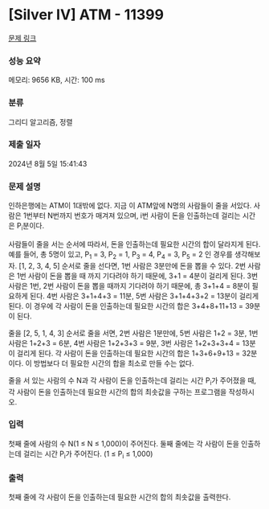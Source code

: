# [Silver IV] ATM - 11399 

[문제 링크](https://www.acmicpc.net/problem/11399) 

### 성능 요약

메모리: 9656 KB, 시간: 100 ms

### 분류

그리디 알고리즘, 정렬

### 제출 일자

2024년 8월 5일 15:41:43

### 문제 설명

<p>인하은행에는 ATM이 1대밖에 없다. 지금 이 ATM앞에 N명의 사람들이 줄을 서있다. 사람은 1번부터 N번까지 번호가 매겨져 있으며, i번 사람이 돈을 인출하는데 걸리는 시간은 P<sub>i</sub>분이다.</p>

<p>사람들이 줄을 서는 순서에 따라서, 돈을 인출하는데 필요한 시간의 합이 달라지게 된다. 예를 들어, 총 5명이 있고, P<sub>1</sub> = 3, P<sub>2</sub> = 1, P<sub>3</sub> = 4, P<sub>4</sub> = 3, P<sub>5</sub> = 2 인 경우를 생각해보자. [1, 2, 3, 4, 5] 순서로 줄을 선다면, 1번 사람은 3분만에 돈을 뽑을 수 있다. 2번 사람은 1번 사람이 돈을 뽑을 때 까지 기다려야 하기 때문에, 3+1 = 4분이 걸리게 된다. 3번 사람은 1번, 2번 사람이 돈을 뽑을 때까지 기다려야 하기 때문에, 총 3+1+4 = 8분이 필요하게 된다. 4번 사람은 3+1+4+3 = 11분, 5번 사람은 3+1+4+3+2 = 13분이 걸리게 된다. 이 경우에 각 사람이 돈을 인출하는데 필요한 시간의 합은 3+4+8+11+13 = 39분이 된다.</p>

<p>줄을 [2, 5, 1, 4, 3] 순서로 줄을 서면, 2번 사람은 1분만에, 5번 사람은 1+2 = 3분, 1번 사람은 1+2+3 = 6분, 4번 사람은 1+2+3+3 = 9분, 3번 사람은 1+2+3+3+4 = 13분이 걸리게 된다. 각 사람이 돈을 인출하는데 필요한 시간의 합은 1+3+6+9+13 = 32분이다. 이 방법보다 더 필요한 시간의 합을 최소로 만들 수는 없다.</p>

<p>줄을 서 있는 사람의 수 N과 각 사람이 돈을 인출하는데 걸리는 시간 P<sub>i</sub>가 주어졌을 때, 각 사람이 돈을 인출하는데 필요한 시간의 합의 최솟값을 구하는 프로그램을 작성하시오.</p>

### 입력 

 <p>첫째 줄에 사람의 수 N(1 ≤ N ≤ 1,000)이 주어진다. 둘째 줄에는 각 사람이 돈을 인출하는데 걸리는 시간 P<sub>i</sub>가 주어진다. (1 ≤ P<sub>i</sub> ≤ 1,000)</p>

### 출력 

 <p>첫째 줄에 각 사람이 돈을 인출하는데 필요한 시간의 합의 최솟값을 출력한다.</p>

